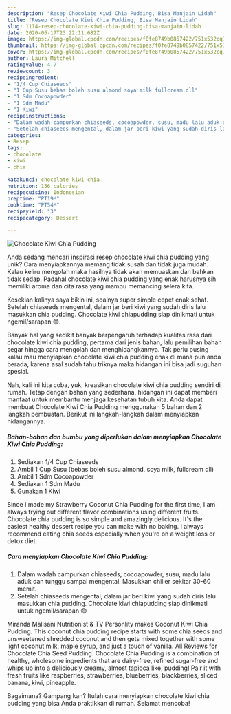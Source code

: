 ```yaml
---
description: "Resep Chocolate Kiwi Chia Pudding, Bisa Manjain Lidah"
title: "Resep Chocolate Kiwi Chia Pudding, Bisa Manjain Lidah"
slug: 1114-resep-chocolate-kiwi-chia-pudding-bisa-manjain-lidah
date: 2020-06-17T23:22:11.682Z
image: https://img-global.cpcdn.com/recipes/f0fe8749b0857422/751x532cq70/chocolate-kiwi-chia-pudding-foto-resep-utama.jpg
thumbnail: https://img-global.cpcdn.com/recipes/f0fe8749b0857422/751x532cq70/chocolate-kiwi-chia-pudding-foto-resep-utama.jpg
cover: https://img-global.cpcdn.com/recipes/f0fe8749b0857422/751x532cq70/chocolate-kiwi-chia-pudding-foto-resep-utama.jpg
author: Laura Mitchell
ratingvalue: 4.7
reviewcount: 3
recipeingredient:
- "1/4 Cup Chiaseeds"
- "1 Cup Susu bebas boleh susu almond soya milk fullcream dll"
- "1 Sdm Cocoapowder"
- "1 Sdm Madu"
- "1 Kiwi"
recipeinstructions:
- "Dalam wadah campurkan chiaseeds, cocoapowder, susu, madu lalu aduk dan tunggu sampai mengental. Masukkan chiller sekitar 30-60 memit."
- "Setelah chiaseeds mengental, dalam jar beri kiwi yang sudah diris lalu masukkan chia pudding. Chocolate kiwi chiapudding siap dinikmati untuk ngemil/sarapan 😊"
categories:
- Resep
tags:
- chocolate
- kiwi
- chia

katakunci: chocolate kiwi chia 
nutrition: 156 calories
recipecuisine: Indonesian
preptime: "PT19M"
cooktime: "PT54M"
recipeyield: "3"
recipecategory: Dessert

---
```



![Chocolate Kiwi Chia Pudding](https://img-global.cpcdn.com/recipes/f0fe8749b0857422/751x532cq70/chocolate-kiwi-chia-pudding-foto-resep-utama.jpg)

Anda sedang mencari inspirasi resep chocolate kiwi chia pudding yang unik? Cara menyiapkannya memang tidak susah dan tidak juga mudah. Kalau keliru mengolah maka hasilnya tidak akan memuaskan dan bahkan tidak sedap. Padahal chocolate kiwi chia pudding yang enak harusnya sih memiliki aroma dan cita rasa yang mampu memancing selera kita.

Kesekian kalinya saya bikin ini, soalnya super simple cepet enak sehat. Setelah chiaseeds mengental, dalam jar beri kiwi yang sudah diris lalu masukkan chia pudding. Chocolate kiwi chiapudding siap dinikmati untuk ngemil/sarapan 😊.

Banyak hal yang sedikit banyak berpengaruh terhadap kualitas rasa dari chocolate kiwi chia pudding, pertama dari jenis bahan, lalu pemilihan bahan segar hingga cara mengolah dan menghidangkannya. Tak perlu pusing kalau mau menyiapkan chocolate kiwi chia pudding enak di mana pun anda berada, karena asal sudah tahu triknya maka hidangan ini bisa jadi suguhan spesial.


Nah, kali ini kita coba, yuk, kreasikan chocolate kiwi chia pudding sendiri di rumah. Tetap dengan bahan yang sederhana, hidangan ini dapat memberi manfaat untuk membantu menjaga kesehatan tubuh kita. Anda dapat membuat Chocolate Kiwi Chia Pudding menggunakan 5 bahan dan 2 langkah pembuatan. Berikut ini langkah-langkah dalam menyiapkan hidangannya.

<!--inarticleads1-->

##### Bahan-bahan dan bumbu yang diperlukan dalam menyiapkan Chocolate Kiwi Chia Pudding:

1. Sediakan 1/4 Cup Chiaseeds
1. Ambil 1 Cup Susu (bebas boleh susu almond, soya milk, fullcream dll)
1. Ambil 1 Sdm Cocoapowder
1. Sediakan 1 Sdm Madu
1. Gunakan 1 Kiwi


Since I made my Strawberry Coconut Chia Pudding for the first time, I am always trying out different flavor combinations using different fruits. Chocolate chia pudding is so simple and amazingly delicious. It&#39;s the easiest healthy dessert recipe you can make with no baking. I always recommend eating chia seeds especially when you&#39;re on a weight loss or detox diet. 

<!--inarticleads2-->

##### Cara menyiapkan Chocolate Kiwi Chia Pudding:

1. Dalam wadah campurkan chiaseeds, cocoapowder, susu, madu lalu aduk dan tunggu sampai mengental. Masukkan chiller sekitar 30-60 memit.
1. Setelah chiaseeds mengental, dalam jar beri kiwi yang sudah diris lalu masukkan chia pudding. Chocolate kiwi chiapudding siap dinikmati untuk ngemil/sarapan 😊


Miranda Malisani Nutritionist &amp; TV Personlity makes Coconut Kiwi Chia Pudding. This coconut chia pudding recipe starts with some chia seeds and unsweetened shredded coconut and then gets mixed together with some light coconut milk, maple syrup, and just a touch of vanilla. All Reviews for Chocolate Chia Seed Pudding. Chocolate Chia Pudding is a combination of healthy, wholesome ingredients that are dairy-free, refined sugar-free and whips up into a deliciously creamy, almost tapioca like, pudding! Pair it with fresh fruits like raspberries, strawberries, blueberries, blackberries, sliced banana, kiwi, pineapple. 

Bagaimana? Gampang kan? Itulah cara menyiapkan chocolate kiwi chia pudding yang bisa Anda praktikkan di rumah. Selamat mencoba!
